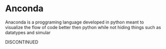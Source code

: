 # Anconda
Anaconda is a proggraming language developed in python meant to visualize the flow of code better then python while not hiding things such as datatypes and simular

DISCONTINUED
